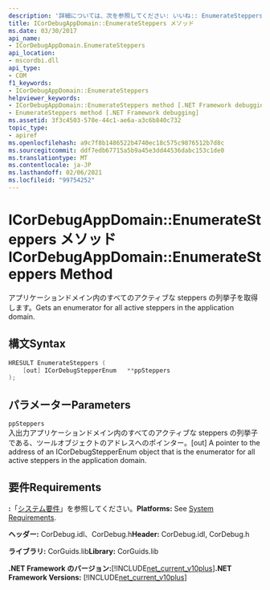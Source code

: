 ```yaml
---
description: '詳細については、次を参照してください: いいね:: EnumerateSteppers メソッド'
title: ICorDebugAppDomain::EnumerateSteppers メソッド
ms.date: 03/30/2017
api_name:
- ICorDebugAppDomain.EnumerateSteppers
api_location:
- mscordbi.dll
api_type:
- COM
f1_keywords:
- ICorDebugAppDomain::EnumerateSteppers
helpviewer_keywords:
- ICorDebugAppDomain::EnumerateSteppers method [.NET Framework debugging]
- EnumerateSteppers method [.NET Framework debugging]
ms.assetid: 3f3c4503-570e-44c1-ae6a-a3c6b840c732
topic_type:
- apiref
ms.openlocfilehash: a9c7f8b1486522b4740ec18c575c9876512b7d8c
ms.sourcegitcommit: ddf7edb67715a5b9a45e3dd44536dabc153c1de0
ms.translationtype: MT
ms.contentlocale: ja-JP
ms.lasthandoff: 02/06/2021
ms.locfileid: "99754252"
---
```

# <a name="icordebugappdomainenumeratesteppers-method"></a><span data-ttu-id="039fb-103">ICorDebugAppDomain::EnumerateSteppers メソッド</span><span class="sxs-lookup"><span data-stu-id="039fb-103">ICorDebugAppDomain::EnumerateSteppers Method</span></span>

<span data-ttu-id="039fb-104">アプリケーションドメイン内のすべてのアクティブな steppers の列挙子を取得します。</span><span class="sxs-lookup"><span data-stu-id="039fb-104">Gets an enumerator for all active steppers in the application domain.</span></span>  
  
## <a name="syntax"></a><span data-ttu-id="039fb-105">構文</span><span class="sxs-lookup"><span data-stu-id="039fb-105">Syntax</span></span>  
  
```cpp  
HRESULT EnumerateSteppers (  
    [out] ICorDebugStepperEnum   **ppSteppers  
);  
```  
  
## <a name="parameters"></a><span data-ttu-id="039fb-106">パラメーター</span><span class="sxs-lookup"><span data-stu-id="039fb-106">Parameters</span></span>  

 `ppSteppers`  
 <span data-ttu-id="039fb-107">入出力アプリケーションドメイン内のすべてのアクティブな steppers の列挙子である、ツールオブジェクトのアドレスへのポインター。</span><span class="sxs-lookup"><span data-stu-id="039fb-107">[out] A pointer to the address of an ICorDebugStepperEnum object that is the enumerator for all active steppers in the application domain.</span></span>  
  
## <a name="requirements"></a><span data-ttu-id="039fb-108">要件</span><span class="sxs-lookup"><span data-stu-id="039fb-108">Requirements</span></span>  

 <span data-ttu-id="039fb-109">**:**「[システム要件](../../get-started/system-requirements.md)」を参照してください。</span><span class="sxs-lookup"><span data-stu-id="039fb-109">**Platforms:** See [System Requirements](../../get-started/system-requirements.md).</span></span>  
  
 <span data-ttu-id="039fb-110">**ヘッダー:** CorDebug.idl、CorDebug.h</span><span class="sxs-lookup"><span data-stu-id="039fb-110">**Header:** CorDebug.idl, CorDebug.h</span></span>  
  
 <span data-ttu-id="039fb-111">**ライブラリ:** CorGuids.lib</span><span class="sxs-lookup"><span data-stu-id="039fb-111">**Library:** CorGuids.lib</span></span>  
  
 <span data-ttu-id="039fb-112">**.NET Framework のバージョン:**[!INCLUDE[net_current_v10plus](../../../../includes/net-current-v10plus-md.md)]</span><span class="sxs-lookup"><span data-stu-id="039fb-112">**.NET Framework Versions:** [!INCLUDE[net_current_v10plus](../../../../includes/net-current-v10plus-md.md)]</span></span>
